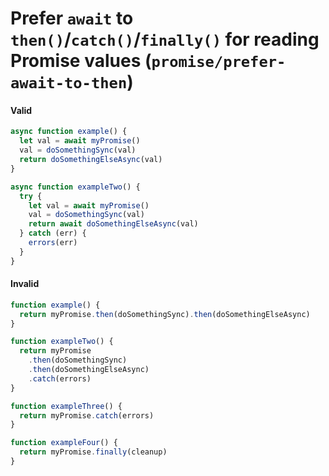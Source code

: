 # Prefer `await` to `then()`/`catch()`/`finally()` for reading Promise values (`promise/prefer-await-to-then`)

<!-- end auto-generated rule header -->

#### Valid

```js
async function example() {
  let val = await myPromise()
  val = doSomethingSync(val)
  return doSomethingElseAsync(val)
}

async function exampleTwo() {
  try {
    let val = await myPromise()
    val = doSomethingSync(val)
    return await doSomethingElseAsync(val)
  } catch (err) {
    errors(err)
  }
}
```

#### Invalid

```js
function example() {
  return myPromise.then(doSomethingSync).then(doSomethingElseAsync)
}

function exampleTwo() {
  return myPromise
    .then(doSomethingSync)
    .then(doSomethingElseAsync)
    .catch(errors)
}

function exampleThree() {
  return myPromise.catch(errors)
}

function exampleFour() {
  return myPromise.finally(cleanup)
}
```
